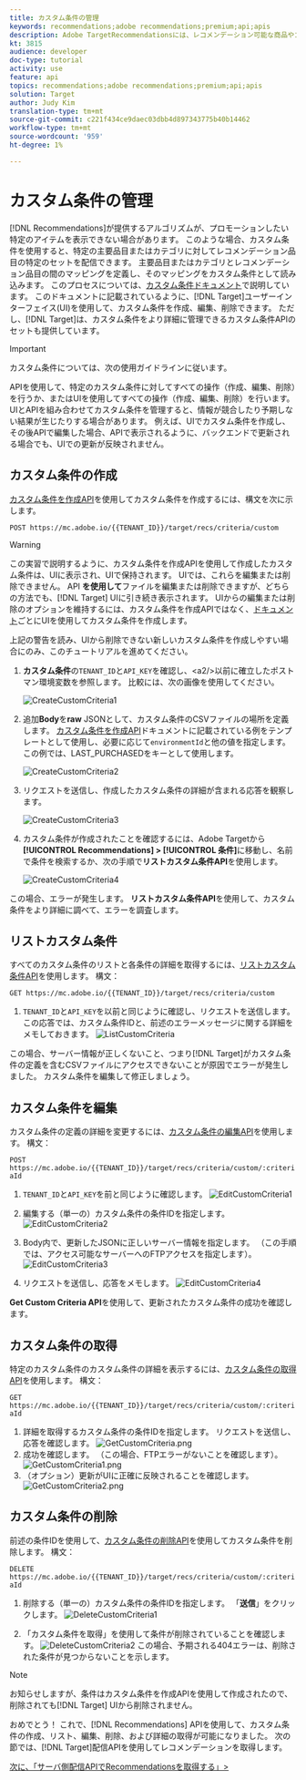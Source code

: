 ```yaml
---
title: カスタム条件の管理
keywords: recommendations;adobe recommendations;premium;api;apis
description: Adobe TargetRecommendationsには、レコメンデーション可能な商品やコンテンツのカタログを管理するためのAPIの専用セットが含まれています。レコメンデーションのアルゴリズムとキャンペーンを管理します。Web、モバイル、電子メール、IOTなどのチャネルに表示するJSON、HTMLまたはXMLオブジェクトでレコメンデーションを配信します。
kt: 3815
audience: developer
doc-type: tutorial
activity: use
feature: api
topics: recommendations;adobe recommendations;premium;api;apis
solution: Target
author: Judy Kim
translation-type: tm+mt
source-git-commit: c221f434ce9daec03dbb4d897343775b40b14462
workflow-type: tm+mt
source-wordcount: '959'
ht-degree: 1%

---
```



# カスタム条件の管理

[!DNL Recommendations]が提供するアルゴリズムが、プロモーションしたい特定のアイテムを表示できない場合があります。 このような場合、カスタム条件を使用すると、特定の主要品目またはカテゴリに対してレコメンデーション品目の特定のセットを配信できます。 主要品目またはカテゴリとレコメンデーション品目の間のマッピングを定義し、そのマッピングをカスタム条件として読み込みます。 このプロセスについては、[カスタム条件ドキュメント](https://docs.adobe.com/content/help/en/target/using/recommendations/criteria/recommendations-csv.html)で説明しています。 このドキュメントに記載されているように、[!DNL Target]ユーザーインターフェイス(UI)を使用して、カスタム条件を作成、編集、削除できます。 ただし、[!DNL Target]は、カスタム条件をより詳細に管理できるカスタム条件APIのセットも提供しています。

>[!IMPORTANT]
>
>カスタム条件については、次の使用ガイドラインに従います。
>
> APIを使用して、特定のカスタム条件に対してすべての操作（作成、編集、削除）を行うか、またはUIを使用してすべての操作（作成、編集、削除）を行います。 UIとAPIを組み合わせてカスタム条件を管理すると、情報が競合したり予期しない結果が生じたりする場合があります。 例えば、UIでカスタム条件を作成し、その後APIで編集した場合、APIで表示されるように、バックエンドで更新される場合でも、UIでの更新が反映されません。

## カスタム条件の作成

[カスタム条件を作成API](https://developers.adobetarget.com/api/recommendations/#operation/createCriteriaCustom)を使用してカスタム条件を作成するには、構文を次に示します。

`POST https://mc.adobe.io/{{TENANT_ID}}/target/recs/criteria/custom`

>[!WARNING]
>
>この実習で説明するように、カスタム条件を作成APIを使用して作成したカスタム条件は、UIに表示され、UIで保持されます。 UIでは、これらを編集または削除できません。 API **を使用して**&#x200B;ファイルを編集または削除できますが、どちらの方法でも、[!DNL Target] UIに引き続き表示されます。 UIからの編集または削除のオプションを維持するには、カスタム条件を作成APIではなく、[ドキュメント](https://docs.adobe.com/content/help/en/target/using/recommendations/criteria/recommendations-csv.html)ごとにUIを使用してカスタム条件を作成します。

上記の警告を読み、UIから削除できない新しいカスタム条件を作成しやすい場合にのみ、このチュートリアルを進めてください。

1. **カスタム条件**&#x200B;の`TENANT_ID`と`API_KEY`を確認し、&lt;a2/>以前に確立したポストマン環境変数を参照します。 比較には、次の画像を使用してください。

   ![CreateCustomCriteria1](assets/CreateCustomCriteria1.png)

2. 追加&#x200B;**Body**&#x200B;を&#x200B;**raw** JSONとして、カスタム条件のCSVファイルの場所を定義します。 [カスタム条件を作成API](https://developers.adobetarget.com/api/recommendations/#operation/getAllCriteriaCustom)ドキュメントに記載されている例をテンプレートとして使用し、必要に応じて`environmentId`と他の値を指定します。 この例では、LAST_PURCHASEDをキーとして使用します。

   ![CreateCustomCriteria2](assets/CreateCustomCriteria2.png)

3. リクエストを送信し、作成したカスタム条件の詳細が含まれる応答を観察します。

   ![CreateCustomCriteria3](assets/CreateCustomCriteria3.png)

4. カスタム条件が作成されたことを確認するには、Adobe Targetから&#x200B;**[!UICONTROL Recommendations] > [!UICONTROL 条件]**&#x200B;に移動し、名前で条件を検索するか、次の手順で&#x200B;**リストカスタム条件API**&#x200B;を使用します。

   ![CreateCustomCriteria4](assets/CreateCustomCriteria4.png)

この場合、エラーが発生します。 **リストカスタム条件API**&#x200B;を使用して、カスタム条件をより詳細に調べて、エラーを調査します。

## リストカスタム条件

すべてのカスタム条件のリストと各条件の詳細を取得するには、[リストカスタム条件API](https://developers.adobetarget.com/api/recommendations/#operation/getAllCriteriaCustom)を使用します。 構文：

`GET https://mc.adobe.io/{{TENANT_ID}}/target/recs/criteria/custom`

1. `TENANT_ID`と`API_KEY`を以前と同じように確認し、リクエストを送信します。 この応答では、カスタム条件IDと、前述のエラーメッセージに関する詳細をメモしておきます。
   ![ListCustomCriteria](assets/ListCustomCriteria.png)

この場合、サーバー情報が正しくないこと、つまり[!DNL Target]がカスタム条件の定義を含むCSVファイルにアクセスできないことが原因でエラーが発生しました。 カスタム条件を編集して修正しましょう。

## カスタム条件を編集

カスタム条件の定義の詳細を変更するには、[カスタム条件の編集API](https://developers.adobetarget.com/api/recommendations/#operation/updateCriteriaCustom)を使用します。 構文：

`POST https://mc.adobe.io/{{TENANT_ID}}/target/recs/criteria/custom/:criteriaId`

1. `TENANT_ID`と`API_KEY`を前と同じように確認します。
   ![EditCustomCriteria1](assets/EditCustomCriteria1.png)

1. 編集する（単一の）カスタム条件の条件IDを指定します。
   ![EditCustomCriteria2](assets/EditCustomCriteria2.png)

1. Body内で、更新したJSONに正しいサーバー情報を指定します。 （この手順では、アクセス可能なサーバーへのFTPアクセスを指定します）。
   ![EditCustomCriteria3](assets/EditCustomCriteria3.png)

1. リクエストを送信し、応答をメモします。
   ![EditCustomCriteria4](assets/EditCustomCriteria4.png)

**Get Custom Criteria API**&#x200B;を使用して、更新されたカスタム条件の成功を確認します。

## カスタム条件の取得

特定のカスタム条件のカスタム条件の詳細を表示するには、[カスタム条件の取得API](https://developers.adobetarget.com/api/recommendations/#operation/getCriteriaCustom)を使用します。 構文：

`GET https://mc.adobe.io/{{TENANT_ID}}/target/recs/criteria/custom/:criteriaId`

1. 詳細を取得するカスタム条件の条件IDを指定します。 リクエストを送信し、応答を確認します。
   ![GetCustomCriteria.png](assets/GetCustomCriteria.png)
1. 成功を確認します。 （この場合、FTPエラーがないことを確認します）。
   ![GetCustomCriteria1.png](assets/GetCustomCriteria1.png)
1. （オプション）更新がUIに正確に反映されることを確認します。
   ![GetCustomCriteria2.png](assets/GetCustomCriteria2.png)

## カスタム条件の削除

前述の条件IDを使用して、[カスタム条件の削除API](https://developers.adobetarget.com/api/recommendations/#operation/deleteCriteriaCustom)を使用してカスタム条件を削除します。 構文：

`DELETE https://mc.adobe.io/{{TENANT_ID}}/target/recs/criteria/custom/:criteriaId`

1. 削除する（単一の）カスタム条件の条件IDを指定します。 「**送信**」をクリックします。
   ![DeleteCustomCriteria1](assets/DeleteCustomCriteria1.png)

1. 「カスタム条件を取得」を使用して条件が削除されていることを確認します。
   ![DeleteCustomCriteria2](assets/DeleteCustomCriteria2.png)
この場合、予期される404エラーは、削除された条件が見つからないことを示します。

>[!NOTE]
>お知らせしますが、条件はカスタム条件を作成APIを使用して作成されたので、削除されても[!DNL Target] UIから削除されません。

おめでとう！ これで、[!DNL Recommendations] APIを使用して、カスタム条件の作成、リスト、編集、削除、および詳細の取得が可能になりました。 次の節では、[!DNL Target]配信APIを使用してレコメンデーションを取得します。

[次に、「サーバ側配信APIでRecommendationsを取得する」>](fetch-recs-server-side-delivery-api.md)
